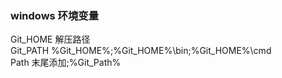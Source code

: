### windows 环境变量  
Git_HOME    解压路径    
Git_PATH    %Git_HOME%;%Git_HOME%\bin;%Git_HOME%\cmd  
Path    末尾添加;%Git_Path%  


